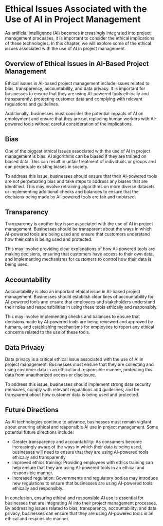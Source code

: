 Ethical Issues Associated with the Use of AI in Project Management
===================================================================================================

As artificial intelligence (AI) becomes increasingly integrated into project management processes, it is important to consider the ethical implications of these technologies. In this chapter, we will explore some of the ethical issues associated with the use of AI in project management.

Overview of Ethical Issues in AI-Based Project Management
---------------------------------------------------------

Ethical issues in AI-based project management include issues related to bias, transparency, accountability, and data privacy. It is important for businesses to ensure that they are using AI-powered tools ethically and transparently, protecting customer data and complying with relevant regulations and guidelines.

Additionally, businesses must consider the potential impacts of AI on employment and ensure that they are not replacing human workers with AI-powered tools without careful consideration of the implications.

Bias
----

One of the biggest ethical issues associated with the use of AI in project management is bias. AI algorithms can be biased if they are trained on biased data. This can result in unfair treatment of individuals or groups and can perpetuate existing biases in society.

To address this issue, businesses should ensure that their AI-powered tools are not perpetuating bias and take steps to address any biases that are identified. This may involve retraining algorithms on more diverse datasets or implementing additional checks and balances to ensure that the decisions being made by AI-powered tools are fair and unbiased.

Transparency
------------

Transparency is another key issue associated with the use of AI in project management. Businesses should be transparent about the ways in which AI-powered tools are being used and ensure that customers understand how their data is being used and protected.

This may involve providing clear explanations of how AI-powered tools are making decisions, ensuring that customers have access to their own data, and implementing mechanisms for customers to control how their data is being used.

Accountability
--------------

Accountability is also an important ethical issue in AI-based project management. Businesses should establish clear lines of accountability for AI-powered tools and ensure that employees and stakeholders understand their roles and responsibilities in using these tools ethically and responsibly.

This may involve implementing checks and balances to ensure that decisions made by AI-powered tools are being reviewed and approved by humans, and establishing mechanisms for employees to report any ethical concerns related to the use of these tools.

Data Privacy
------------

Data privacy is a critical ethical issue associated with the use of AI in project management. Businesses must ensure that they are collecting and using customer data in an ethical and responsible manner, protecting this data from unauthorized access or disclosure.

To address this issue, businesses should implement strong data security measures, comply with relevant regulations and guidelines, and be transparent about how customer data is being used and protected.

Future Directions
-----------------

As AI technologies continue to advance, businesses must remain vigilant about ensuring ethical and responsible AI use in project management. Some potential future directions include:

* Greater transparency and accountability: As consumers become increasingly aware of the ways in which their data is being used, businesses will need to ensure that they are using AI-powered tools ethically and transparently.
* Improved ethics training: Providing employees with ethics training can help ensure that they are using AI-powered tools in an ethical and responsible manner.
* Increased regulation: Governments and regulatory bodies may introduce new regulations to ensure that businesses are using AI-powered tools ethically and responsibly.

In conclusion, ensuring ethical and responsible AI use is essential for businesses that are integrating AI into their project management processes. By addressing issues related to bias, transparency, accountability, and data privacy, businesses can ensure that they are using AI-powered tools in an ethical and responsible manner.
